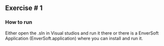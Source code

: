 ## Exercise # 1

### How to run

Either open the .sln in Visual studios and run it there or there is a EnverSoft Application (EnverSoft.application) where you can install and run it.
